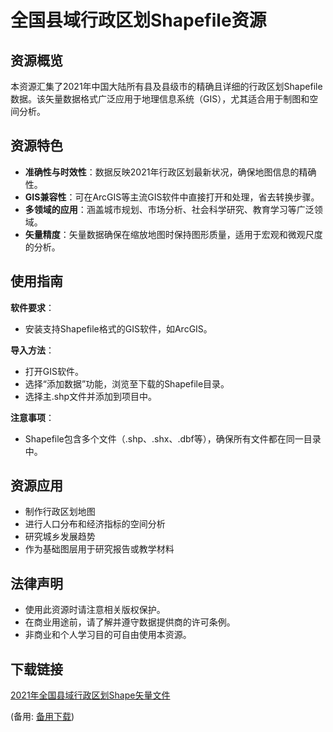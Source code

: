 # 全国县域行政区划Shapefile资源

## 资源概览

本资源汇集了2021年中国大陆所有县及县级市的精确且详细的行政区划Shapefile数据。该矢量数据格式广泛应用于地理信息系统（GIS），尤其适合用于制图和空间分析。

## 资源特色

- **准确性与时效性**：数据反映2021年行政区划最新状况，确保地图信息的精确性。
- **GIS兼容性**：可在ArcGIS等主流GIS软件中直接打开和处理，省去转换步骤。
- **多领域的应用**：涵盖城市规划、市场分析、社会科学研究、教育学习等广泛领域。
- **矢量精度**：矢量数据确保在缩放地图时保持图形质量，适用于宏观和微观尺度的分析。

## 使用指南

**软件要求**：

- 安装支持Shapefile格式的GIS软件，如ArcGIS。

**导入方法**：

- 打开GIS软件。
- 选择“添加数据”功能，浏览至下载的Shapefile目录。
- 选择主.shp文件并添加到项目中。

**注意事项**：

- Shapefile包含多个文件（.shp、.shx、.dbf等），确保所有文件都在同一目录中。

## 资源应用

- 制作行政区划地图
- 进行人口分布和经济指标的空间分析
- 研究城乡发展趋势
- 作为基础图层用于研究报告或教学材料

## 法律声明

- 使用此资源时请注意相关版权保护。
- 在商业用途前，请了解并遵守数据提供商的许可条例。
- 非商业和个人学习目的可自由使用本资源。

## 下载链接
[2021年全国县域行政区划Shape矢量文件](https://pan.quark.cn/s/641147824f12) 

(备用: [备用下载](https://pan.baidu.com/s/1XV4g0ha75uhLzlNiMpUZyw?pwd=1234))
